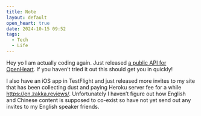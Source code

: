 ```yaml
---
title: Note
layout: default
open_heart: true
date: 2024-10-15 09:52
tags:
  - Tech
  - Life
---
```


Hey yo I am actually coding again. Just released [a public API for OpenHeart](https://github.com/dddddddddzzzz/api-oh). If you haven’t tried it out this should get you in quickly!

I also have an iOS app in TestFlight and just released more invites to my site that has been collecting dust and paying Heroku server fee for a while https://en.zakka.reviews/. Unfortunately I haven’t figure out how English and Chinese content is supposed to co-exist so have not yet send out any invites to my English speaker friends.
